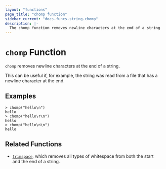 ```yaml
---
layout: "functions"
page_title: "chomp function"
sidebar_current: "docs-funcs-string-chomp"
description: |-
  The chomp function removes newline characters at the end of a string.
---
```


# `chomp` Function

`chomp` removes newline characters at the end of a string.

This can be useful if, for example, the string was read from a file that has
a newline character at the end.

## Examples

```
> chomp("hello\n")
hello
> chomp("hello\r\n")
hello
> chomp("hello\n\n")
hello
```

## Related Functions

* [`trimspace`](./trimspace.html), which removes all types of whitespace from
  both the start and the end of a string.
